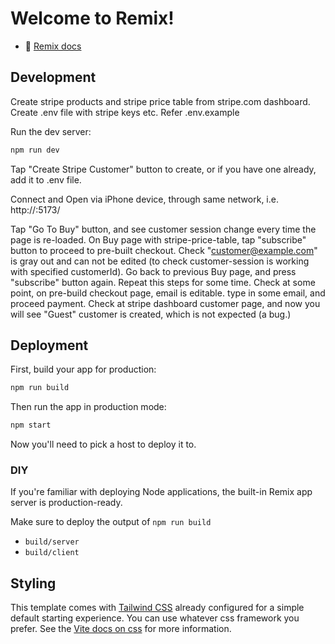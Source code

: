 # Welcome to Remix!

- 📖 [Remix docs](https://remix.run/docs)

## Development

Create stripe products and stripe price table from stripe.com dashboard.
Create .env file with stripe keys etc. Refer .env.example

Run the dev server:

```sh
npm run dev
```

Tap "Create Stripe Customer" button to create, or if you have one already, add it to .env file.

Connect and Open via iPhone device, through same network, i.e. http://<local machine ip>:5173/

Tap "Go To Buy" button, and see customer session change every time the page is re-loaded.
On Buy page with stripe-price-table, tap "subscribe" button to proceed to pre-built checkout.
Check "customer@example.com" is gray out and can not be edited (to check customer-session is working with specified customerId).
Go back to previous Buy page, and press "subscribe" button again. Repeat this steps for some time.
Check at some point, on pre-build checkout page, email is editable. type in some email, and proceed payment.
Check at stripe dashboard customer page, and now you will see "Guest" customer is created, which is not
expected (a bug.)


## Deployment

First, build your app for production:

```sh
npm run build
```

Then run the app in production mode:

```sh
npm start
```

Now you'll need to pick a host to deploy it to.

### DIY

If you're familiar with deploying Node applications, the built-in Remix app server is production-ready.

Make sure to deploy the output of `npm run build`

- `build/server`
- `build/client`

## Styling

This template comes with [Tailwind CSS](https://tailwindcss.com/) already configured for a simple default starting experience. You can use whatever css framework you prefer. See the [Vite docs on css](https://vitejs.dev/guide/features.html#css) for more information.
